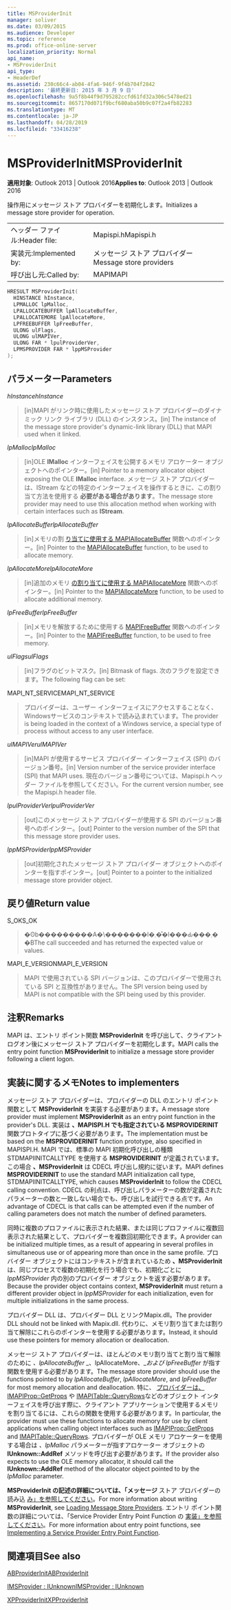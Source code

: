 ```yaml
---
title: MSProviderInit
manager: soliver
ms.date: 03/09/2015
ms.audience: Developer
ms.topic: reference
ms.prod: office-online-server
localization_priority: Normal
api_name:
- MSProviderInit
api_type:
- HeaderDef
ms.assetid: 230c66c4-ab04-4fa6-946f-9f4b704f2842
description: '最終更新日: 2015 年 3 月 9 日'
ms.openlocfilehash: 9a5f8b44f9d795282ccfd61fd32a306c5478ed21
ms.sourcegitcommit: 8657170d071f9bcf680aba50b9c07f2a4fb82283
ms.translationtype: MT
ms.contentlocale: ja-JP
ms.lasthandoff: 04/28/2019
ms.locfileid: "33416238"
---
```

# <a name="msproviderinit"></a><span data-ttu-id="ecf1a-103">MSProviderInit</span><span class="sxs-lookup"><span data-stu-id="ecf1a-103">MSProviderInit</span></span>

  
  
<span data-ttu-id="ecf1a-104">**適用対象**: Outlook 2013 | Outlook 2016</span><span class="sxs-lookup"><span data-stu-id="ecf1a-104">**Applies to**: Outlook 2013 | Outlook 2016</span></span> 
  
<span data-ttu-id="ecf1a-105">操作用にメッセージ ストア プロバイダーを初期化します。</span><span class="sxs-lookup"><span data-stu-id="ecf1a-105">Initializes a message store provider for operation.</span></span>
  
|||
|:-----|:-----|
|<span data-ttu-id="ecf1a-106">ヘッダー ファイル:</span><span class="sxs-lookup"><span data-stu-id="ecf1a-106">Header file:</span></span>  <br/> |<span data-ttu-id="ecf1a-107">Mapispi.h</span><span class="sxs-lookup"><span data-stu-id="ecf1a-107">Mapispi.h</span></span>  <br/> |
|<span data-ttu-id="ecf1a-108">実装元:</span><span class="sxs-lookup"><span data-stu-id="ecf1a-108">Implemented by:</span></span>  <br/> |<span data-ttu-id="ecf1a-109">メッセージ ストア プロバイダー</span><span class="sxs-lookup"><span data-stu-id="ecf1a-109">Message store providers</span></span>  <br/> |
|<span data-ttu-id="ecf1a-110">呼び出し元:</span><span class="sxs-lookup"><span data-stu-id="ecf1a-110">Called by:</span></span>  <br/> |<span data-ttu-id="ecf1a-111">MAPI</span><span class="sxs-lookup"><span data-stu-id="ecf1a-111">MAPI</span></span>  <br/> |
   
```cpp
HRESULT MSProviderInit(
  HINSTANCE hInstance,
  LPMALLOC lpMalloc,
  LPALLOCATEBUFFER lpAllocateBuffer,
  LPALLOCATEMORE lpAllocateMore,
  LPFREEBUFFER lpFreeBuffer,
  ULONG ulFlags,
  ULONG ulMAPIVer,
  ULONG FAR * lpulProviderVer,
  LPMSPROVIDER FAR * lppMSProvider
);
```

## <a name="parameters"></a><span data-ttu-id="ecf1a-112">パラメーター</span><span class="sxs-lookup"><span data-stu-id="ecf1a-112">Parameters</span></span>

 <span data-ttu-id="ecf1a-113">_hInstance_</span><span class="sxs-lookup"><span data-stu-id="ecf1a-113">_hInstance_</span></span>
  
> <span data-ttu-id="ecf1a-114">[in]MAPI がリンク時に使用したメッセージ ストア プロバイダーのダイナミック リンク ライブラリ (DLL) のインスタンス。</span><span class="sxs-lookup"><span data-stu-id="ecf1a-114">[in] The instance of the message store provider's dynamic-link library (DLL) that MAPI used when it linked.</span></span> 
    
 <span data-ttu-id="ecf1a-115">_lpMalloc_</span><span class="sxs-lookup"><span data-stu-id="ecf1a-115">_lpMalloc_</span></span>
  
> <span data-ttu-id="ecf1a-116">[in]OLE **IMalloc** インターフェイスを公開するメモリ アロケーター オブジェクトへのポインター。</span><span class="sxs-lookup"><span data-stu-id="ecf1a-116">[in] Pointer to a memory allocator object exposing the OLE **IMalloc** interface.</span></span> <span data-ttu-id="ecf1a-117">メッセージ ストア プロバイダーは、IStream などの特定のインターフェイスを操作するときに、この割り当て方法を使用する **必要がある場合があります**。</span><span class="sxs-lookup"><span data-stu-id="ecf1a-117">The message store provider may need to use this allocation method when working with certain interfaces such as **IStream**.</span></span> 
    
 <span data-ttu-id="ecf1a-118">_lpAllocateBuffer_</span><span class="sxs-lookup"><span data-stu-id="ecf1a-118">_lpAllocateBuffer_</span></span>
  
> <span data-ttu-id="ecf1a-119">[in]メモリの割 [り当てに使用する MAPIAllocateBuffer](mapiallocatebuffer.md) 関数へのポインター。</span><span class="sxs-lookup"><span data-stu-id="ecf1a-119">[in] Pointer to the [MAPIAllocateBuffer](mapiallocatebuffer.md) function, to be used to allocate memory.</span></span> 
    
 <span data-ttu-id="ecf1a-120">_lpAllocateMore_</span><span class="sxs-lookup"><span data-stu-id="ecf1a-120">_lpAllocateMore_</span></span>
  
> <span data-ttu-id="ecf1a-121">[in]追加のメモリ [の割り当てに使用する MAPIAllocateMore](mapiallocatemore.md) 関数へのポインター。</span><span class="sxs-lookup"><span data-stu-id="ecf1a-121">[in] Pointer to the [MAPIAllocateMore](mapiallocatemore.md) function, to be used to allocate additional memory.</span></span> 
    
 <span data-ttu-id="ecf1a-122">_lpFreeBuffer_</span><span class="sxs-lookup"><span data-stu-id="ecf1a-122">_lpFreeBuffer_</span></span>
  
> <span data-ttu-id="ecf1a-123">[in]メモリを解放するために使用する [MAPIFreeBuffer](mapifreebuffer.md) 関数へのポインター。</span><span class="sxs-lookup"><span data-stu-id="ecf1a-123">[in] Pointer to the [MAPIFreeBuffer](mapifreebuffer.md) function, to be used to free memory.</span></span> 
    
 <span data-ttu-id="ecf1a-124">_ulFlags_</span><span class="sxs-lookup"><span data-stu-id="ecf1a-124">_ulFlags_</span></span>
  
> <span data-ttu-id="ecf1a-125">[in]フラグのビットマスク。</span><span class="sxs-lookup"><span data-stu-id="ecf1a-125">[in] Bitmask of flags.</span></span> <span data-ttu-id="ecf1a-126">次のフラグを設定できます。</span><span class="sxs-lookup"><span data-stu-id="ecf1a-126">The following flag can be set:</span></span>
    
<span data-ttu-id="ecf1a-127">MAPI_NT_SERVICE</span><span class="sxs-lookup"><span data-stu-id="ecf1a-127">MAPI_NT_SERVICE</span></span> 
  
> <span data-ttu-id="ecf1a-128">プロバイダーは、ユーザー インターフェイスにアクセスすることなく、Windowsサービスのコンテキストで読み込まれています。</span><span class="sxs-lookup"><span data-stu-id="ecf1a-128">The provider is being loaded in the context of a Windows service, a special type of process without access to any user interface.</span></span> 
    
 <span data-ttu-id="ecf1a-129">_ulMAPIVer_</span><span class="sxs-lookup"><span data-stu-id="ecf1a-129">_ulMAPIVer_</span></span>
  
> <span data-ttu-id="ecf1a-130">[in]MAPI が使用するサービス プロバイダー インターフェイス (SPI) のバージョン番号。</span><span class="sxs-lookup"><span data-stu-id="ecf1a-130">[in] Version number of the service provider interface (SPI) that MAPI uses.</span></span> <span data-ttu-id="ecf1a-131">現在のバージョン番号については、Mapispi.h ヘッダー ファイルを参照してください。</span><span class="sxs-lookup"><span data-stu-id="ecf1a-131">For the current version number, see the Mapispi.h header file.</span></span> 
    
 <span data-ttu-id="ecf1a-132">_lpulProviderVer_</span><span class="sxs-lookup"><span data-stu-id="ecf1a-132">_lpulProviderVer_</span></span>
  
> <span data-ttu-id="ecf1a-133">[out]このメッセージ ストア プロバイダーが使用する SPI のバージョン番号へのポインター。</span><span class="sxs-lookup"><span data-stu-id="ecf1a-133">[out] Pointer to the version number of the SPI that this message store provider uses.</span></span> 
    
 <span data-ttu-id="ecf1a-134">_lppMSProvider_</span><span class="sxs-lookup"><span data-stu-id="ecf1a-134">_lppMSProvider_</span></span>
  
> <span data-ttu-id="ecf1a-135">[out]初期化されたメッセージ ストア プロバイダー オブジェクトへのポインターを指すポインター。</span><span class="sxs-lookup"><span data-stu-id="ecf1a-135">[out] Pointer to a pointer to the initialized message store provider object.</span></span>
    
## <a name="return-value"></a><span data-ttu-id="ecf1a-136">戻り値</span><span class="sxs-lookup"><span data-stu-id="ecf1a-136">Return value</span></span>

<span data-ttu-id="ecf1a-137">S_OK</span><span class="sxs-lookup"><span data-stu-id="ecf1a-137">S_OK</span></span> 
  
> <span data-ttu-id="ecf1a-138">�ʘb���������A�\�������l�܂��͒l���Ԃ���܂��B</span><span class="sxs-lookup"><span data-stu-id="ecf1a-138">The call succeeded and has returned the expected value or values.</span></span> 
    
<span data-ttu-id="ecf1a-139">MAPI_E_VERSION</span><span class="sxs-lookup"><span data-stu-id="ecf1a-139">MAPI_E_VERSION</span></span> 
  
> <span data-ttu-id="ecf1a-140">MAPI で使用されている SPI バージョンは、このプロバイダーで使用されている SPI と互換性がありません。</span><span class="sxs-lookup"><span data-stu-id="ecf1a-140">The SPI version being used by MAPI is not compatible with the SPI being used by this provider.</span></span>
    
## <a name="remarks"></a><span data-ttu-id="ecf1a-141">注釈</span><span class="sxs-lookup"><span data-stu-id="ecf1a-141">Remarks</span></span>

<span data-ttu-id="ecf1a-142">MAPI は、エントリ ポイント関数 **MSProviderInit** を呼び出して、クライアント ログオン後にメッセージ ストア プロバイダーを初期化します。</span><span class="sxs-lookup"><span data-stu-id="ecf1a-142">MAPI calls the entry point function **MSProviderInit** to initialize a message store provider following a client logon.</span></span> 
  
## <a name="notes-to-implementers"></a><span data-ttu-id="ecf1a-143">実装に関するメモ</span><span class="sxs-lookup"><span data-stu-id="ecf1a-143">Notes to implementers</span></span>

<span data-ttu-id="ecf1a-144">メッセージ ストア プロバイダーは、プロバイダーの DLL のエントリ ポイント関数として **MSProviderInit** を実装する必要があります。</span><span class="sxs-lookup"><span data-stu-id="ecf1a-144">A message store provider must implement **MSProviderInit** as an entry point function in the provider's DLL.</span></span> <span data-ttu-id="ecf1a-145">実装は **、MAPISPI.H でも指定されている MSPROVIDERINIT** 関数プロトタイプに基づく必要があります。</span><span class="sxs-lookup"><span data-stu-id="ecf1a-145">The implementation must be based on the **MSPROVIDERINIT** function prototype, also specified in MAPISPI.H.</span></span> <span data-ttu-id="ecf1a-146">MAPI では、標準の MAPI 初期化呼び出しの種類 STDMAPIINITCALLTYPE を使用する **MSPROVIDERINIT** が定義されています。この場合 **、MSProviderInit** は CDECL 呼び出し規約に従います。</span><span class="sxs-lookup"><span data-stu-id="ecf1a-146">MAPI defines **MSPROVIDERINIT** to use the standard MAPI initialization call type, STDMAPIINITCALLTYPE, which causes **MSProviderInit** to follow the CDECL calling convention.</span></span> <span data-ttu-id="ecf1a-147">CDECL の利点は、呼び出しパラメーターの数が定義されたパラメーターの数と一致しない場合でも、呼び出しを試行できる点です。</span><span class="sxs-lookup"><span data-stu-id="ecf1a-147">An advantage of CDECL is that calls can be attempted even if the number of calling parameters does not match the number of defined parameters.</span></span> 
  
<span data-ttu-id="ecf1a-148">同時に複数のプロファイルに表示された結果、または同じプロファイルに複数回表示された結果として、プロバイダーを複数回初期化できます。</span><span class="sxs-lookup"><span data-stu-id="ecf1a-148">A provider can be initialized multiple times, as a result of appearing in several profiles in simultaneous use or of appearing more than once in the same profile.</span></span> <span data-ttu-id="ecf1a-149">プロバイダー オブジェクトにはコンテキストが含まれているため **、MSProviderInit** は、同じプロセスで複数の初期化を行う場合でも、初期化ごとに  _lppMSProvider_ 内の別のプロバイダー オブジェクトを返す必要があります。</span><span class="sxs-lookup"><span data-stu-id="ecf1a-149">Because the provider object contains context, **MSProviderInit** must return a different provider object in  _lppMSProvider_ for each initialization, even for multiple initializations in the same process.</span></span> 
  
<span data-ttu-id="ecf1a-150">プロバイダー DLL は、プロバイダー DLL とリンクMapix.dll。</span><span class="sxs-lookup"><span data-stu-id="ecf1a-150">The provider DLL should not be linked with Mapix.dll.</span></span> <span data-ttu-id="ecf1a-151">代わりに、メモリ割り当てまたは割り当て解除にこれらのポインターを使用する必要があります。</span><span class="sxs-lookup"><span data-stu-id="ecf1a-151">Instead, it should use these pointers for memory allocation or deallocation.</span></span> 
  
<span data-ttu-id="ecf1a-152">メッセージ ストア プロバイダーは、ほとんどのメモリ割り当てと割り当て解除のために _、lpAllocateBuffer_ _、lpAllocateMore、__および lpFreeBuffer_ が指す関数を使用する必要があります。</span><span class="sxs-lookup"><span data-stu-id="ecf1a-152">The message store provider should use the functions pointed to by  _lpAllocateBuffer_,  _lpAllocateMore_, and  _lpFreeBuffer_ for most memory allocation and deallocation.</span></span> <span data-ttu-id="ecf1a-153">特に、 [プロバイダーは、IMAPIProp::GetProps](imapiprop-getprops.md) や [IMAPITable::QueryRows](imapitable-queryrows.md)などのオブジェクト インターフェイスを呼び出す際に、クライアント アプリケーションで使用するメモリを割り当てるには、これらの関数を使用する必要があります。</span><span class="sxs-lookup"><span data-stu-id="ecf1a-153">In particular, the provider must use these functions to allocate memory for use by client applications when calling object interfaces such as [IMAPIProp::GetProps](imapiprop-getprops.md) and [IMAPITable::QueryRows](imapitable-queryrows.md).</span></span> <span data-ttu-id="ecf1a-154">プロバイダーが OLE メモリ アロケーターを使用する場合は _、lpMalloc_ パラメーターが指すアロケーター オブジェクトの **IUnknown::AddRef** メソッドを呼び出す必要があります。</span><span class="sxs-lookup"><span data-stu-id="ecf1a-154">If the provider also expects to use the OLE memory allocator, it should call the **IUnknown::AddRef** method of the allocator object pointed to by the  _lpMalloc_ parameter.</span></span> 
  
<span data-ttu-id="ecf1a-155">**MSProviderInit の記述の詳細については、「メッセージ** ストア プロバイダーの読み込 [み」を参照してください](loading-message-store-providers.md)。</span><span class="sxs-lookup"><span data-stu-id="ecf1a-155">For more information about writing **MSProviderInit**, see [Loading Message Store Providers](loading-message-store-providers.md).</span></span> <span data-ttu-id="ecf1a-156">エントリ ポイント関数の詳細については、「Service Provider Entry Point Function の [実装」を参照してください](implementing-a-service-provider-entry-point-function.md)。</span><span class="sxs-lookup"><span data-stu-id="ecf1a-156">For more information about entry point functions, see [Implementing a Service Provider Entry Point Function](implementing-a-service-provider-entry-point-function.md).</span></span> 
  
## <a name="see-also"></a><span data-ttu-id="ecf1a-157">関連項目</span><span class="sxs-lookup"><span data-stu-id="ecf1a-157">See also</span></span>



[<span data-ttu-id="ecf1a-158">ABProviderInit</span><span class="sxs-lookup"><span data-stu-id="ecf1a-158">ABProviderInit</span></span>](abproviderinit.md)
  
[<span data-ttu-id="ecf1a-159">IMSProvider : IUnknown</span><span class="sxs-lookup"><span data-stu-id="ecf1a-159">IMSProvider : IUnknown</span></span>](imsprovideriunknown.md)
  
[<span data-ttu-id="ecf1a-160">XPProviderInit</span><span class="sxs-lookup"><span data-stu-id="ecf1a-160">XPProviderInit</span></span>](xpproviderinit.md)

